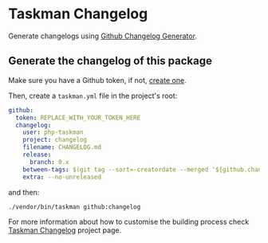 # Taskman Changelog

Generate changelogs using [Github Changelog Generator](https://github.com/github-changelog-generator/github-changelog-generator).

## Generate the changelog of this package

Make sure you have a Github token, if not, [create one](https://help.github.com/en/articles/creating-a-personal-access-token-for-the-command-line).

Then, create a `taskman.yml` file in the project's root:

```yaml
github:
  token: REPLACE_WITH_YOUR_TOKEN_HERE
  changelog:
    user: php-taskman
    project: changelog
    filename: CHANGELOG.md
    release:
      branch: 0.x
    between-tags: $(git tag --sort=-creatordate --merged '${github.changelog.release.branch}' | tr '\n' ',')
    extra: --no-unreleased
```

and then:

```bash
./vendor/bin/taskman github:changelog
```

For more information about how to customise the building process check 
[Taskman Changelog](https://github.com/php-taskman/changelog) project page.
